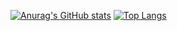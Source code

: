 [![Anurag's GitHub stats](https://github-readme-stats.vercel.app/api?username=Burchard36)](https://github.com/anuraghazra/github-readme-stats)
[![Top Langs](https://github-readme-stats.vercel.app/api/top-langs/?username=Burchard36&layout=compact)](https://github.com/anuraghazra/github-readme-stats)


